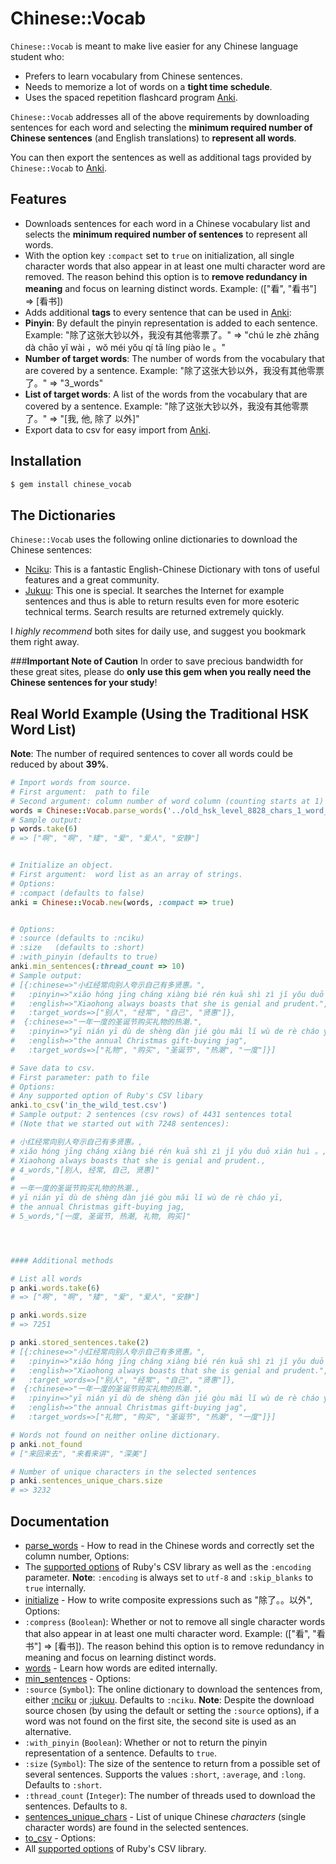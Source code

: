 # Chinese::Vocab

`Chinese::Vocab` is meant to make live easier for any Chinese language student who:

* Prefers to learn vocabulary from Chinese sentences.
* Needs to memorize a lot of words on a __tight time schedule__.
* Uses the spaced repetition flashcard program [Anki](http://ankisrs.net/).

`Chinese::Vocab` addresses all of the above requirements by downloading sentences for each word and selecting the __minimum required number of Chinese sentences__ (and English translations) to __represent all words__.

You can then export the sentences as well as additional tags provided by `Chinese::Vocab` to [Anki](http://ankisrs.net/).


## Features

* Downloads sentences for each word in a Chinese vocabulary list and selects the __minimum required number of sentences__ to represent all words.
* With the option key `:compact` set to `true` on initialization, all single character words that also appear in at least one multi character word are removed. The reason behind this option is to __remove redundancy in meaning__ and focus on learning distinct words.
   Example: (["看", "看书"] => [看书])
* Adds additional __tags__ to every sentence that can be used in [Anki](http://ankisrs.net/):
 * __Pinyin__: By default the pinyin representation is added to each sentence.
   Example: "除了这张大钞以外，我没有其他零票了。" => "chú le zhè zhāng dà chāo yĭ wài ，wŏ méi yŏu qí tā líng piào le 。"
 * __Number of target words__: The number of words from the vocabulary that are covered by a sentence.
   Example: "除了这张大钞以外，我没有其他零票了。" => "3_words"
 * __List of target words__: A list of the words from the vocabulary that are covered by a sentence.
   Example: "除了这张大钞以外，我没有其他零票了。" => "[我, 他, 除了 以外]"
* Export data to csv for easy import from [Anki](http://ankisrs.net/).


## Installation

```` bash
$ gem install chinese_vocab
````

## The Dictionaries
`Chinese::Vocab` uses the following online dictionaries to download the Chinese sentences:

* [Nciku](http://www.nciku.com/): This is a fantastic English-Chinese Dictionary with tons of useful features and a great community.
* [Jukuu](http://jukuu.com/): This one is special. It searches the Internet for example sentences and thus is able to return results even for more esoteric technical terms. Search results are returned extremely quickly.

I *highly recommend* both sites for daily use, and suggest you bookmark them right away.

###__Important Note of Caution__
In order to save precious bandwidth for these great sites,  please do __only use this gem when you really need the Chinese sentences for your study__!


## Real World Example (Using the Traditional HSK Word List)

__Note__: The number of required sentences to cover all words could be reduced by about __39%__.

```` ruby
# Import words from source.
# First argument:  path to file
# Second argument: column number of word column (counting starts at 1)
words = Chinese::Vocab.parse_words('../old_hsk_level_8828_chars_1_word_edited.csv', 4)
# Sample output:
p words.take(6)
# => ["啊", "啊", "矮", "爱", "爱人", "安静"]


# Initialize an object.
# First argument:  word list as an array of strings.
# Options:
# :compact (defaults to false)
anki = Chinese::Vocab.new(words, :compact => true)


# Options:
# :source (defaults to :nciku)
# :size   (defaults to :short)
# :with_pinyin (defaults to true)
anki.min_sentences(:thread_count => 10)
# Sample output:
# [{:chinese=>"小红经常向别人夸示自己有多贤惠。",
#   :pinyin=>"xiăo hóng jīng cháng xiàng bié rén kuā shì zì jĭ yŏu duō xián huì 。",
#   :english=>"Xiaohong always boasts that she is genial and prudent.",
#   :target_words=>["别人", "经常", "自己", "贤惠"]},
#  {:chinese=>"一年一度的圣诞节购买礼物的热潮.",
#   :pinyin=>"yī nián yī dù de shèng dàn jié gòu măi lĭ wù de rè cháo yī",
#   :english=>"the annual Christmas gift-buying jag",
#   :target_words=>["礼物", "购买", "圣诞节", "热潮", "一度"]}]

# Save data to csv.
# First parameter: path to file
# Options:
# Any supported option of Ruby's CSV libary
anki.to_csv('in_the_wild_test.csv')
# Sample output: 2 sentences (csv rows) of 4431 sentences total
# (Note that we started out with 7248 sentences):

# 小红经常向别人夸示自己有多贤惠。,
# xiăo hóng jīng cháng xiàng bié rén kuā shì zì jĭ yŏu duō xián huì 。,
# Xiaohong always boasts that she is genial and prudent.,
# 4_words,"[别人, 经常, 自己, 贤惠]"
#
# 一年一度的圣诞节购买礼物的热潮.,
# yī nián yī dù de shèng dàn jié gòu măi lĭ wù de rè cháo yī,
# the annual Christmas gift-buying jag,
# 5_words,"[一度, 圣诞节, 热潮, 礼物, 购买]"




#### Additional methods

# List all words
p anki.words.take(6)
# => ["啊", "啊", "矮", "爱", "爱人", "安静"]

p anki.words.size
# => 7251

p anki.stored_sentences.take(2)
# [{:chinese=>"小红经常向别人夸示自己有多贤惠。",
#   :pinyin=>"xiăo hóng jīng cháng xiàng bié rén kuā shì zì jĭ yŏu duō xián huì 。",
#   :english=>"Xiaohong always boasts that she is genial and prudent.",
#   :target_words=>["别人", "经常", "自己", "贤惠"]},
#  {:chinese=>"一年一度的圣诞节购买礼物的热潮.",
#   :pinyin=>"yī nián yī dù de shèng dàn jié gòu măi lĭ wù de rè cháo yī",
#   :english=>"the annual Christmas gift-buying jag",
#   :target_words=>["礼物", "购买", "圣诞节", "热潮", "一度"]}]

# Words not found on neither online dictionary.
p anki.not_found
# ["来回来去", "来看来讲", "深美"]

# Number of unique characters in the selected sentences
p anki.sentences_unique_chars.size
# => 3232
````


## Documentation
* [parse_words](http://rubydoc.info/github/bytesource/chinese_vocab/master/Chinese/Vocab.parse_words) - How to read in the Chinese words and correctly set the column number, Options:
 * The [supported options](http://ruby-doc.org/stdlib-1.9.3/libdoc/csv/rdoc/CSV.html#method-c-new) of Ruby's CSV library as well as the `:encoding` parameter. __Note__: `:encoding` is always set to `utf-8` and `:skip_blanks` to `true` internally.
* [initialize](http://rubydoc.info/github/bytesource/chinese_vocab/master/Chinese/Vocab:initialize) - How to write composite expressions such as "除了。。以外", Options:
 * `:compress` (`Boolean`): Whether or not to remove all single character words that
also appear in at least one multi character word. Example: (["看", "看书"] => [看书]). The reason behind this option is to remove redundancy in meaning and focus on learning distinct words.
* [words](http://rubydoc.info/github/bytesource/chinese_vocab/master/Chinese/Vocab:words) - Learn how words are edited internally.
* [min_sentences](http://rubydoc.info/github/bytesource/chinese_vocab/master/Chinese/Vocab:min_sentences) - Options:
 * `:source` (`Symbol`): The online dictionary to download the sentences from, either [:nciku](http://www.nciku.com) or [:jukuu](http://www.jukuu.com). Defaults to `:nciku`. __Note__: Despite the download source chosen (by using the default or setting the `:source` options), if a word was not found on the first site, the second site is used as an alternative.
 *  `:with_pinyin` (`Boolean`): Whether or not to return the pinyin representation of a sentence. Defaults to `true`.
 *  `:size` (`Symbol`): The size of the sentence to return from a possible set of several sentences. Supports the values `:short`, `:average`, and `:long`. Defaults to `:short`.
 * `:thread_count` (`Integer`): The number of threads used to download the sentences. Defaults to `8`.
* [sentences_unique_chars](http://rubydoc.info/github/bytesource/chinese_vocab/master/Chinese/Vocab:sentences_unique_chars) - List of unique Chinese *characters* (single character words) are found in the selected sentences.
* [to_csv](http://rubydoc.info/github/bytesource/chinese_vocab/master/Chinese/Vocab:to_csv) - Options:
 * All [supported options](http://ruby-doc.org/stdlib-1.9.3/libdoc/csv/rdoc/CSV.html#method-c-new) of Ruby's CSV library.



